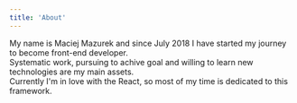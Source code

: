 ```yaml
---
title: 'About'
---
```


My name is Maciej Mazurek and since July 2018 I have started my journey to
become front-end developer.<br/> Systematic work, pursuing to achive goal and
willing to learn new technologies are my main assets.<br/> Currently I'm in love
with the React, so most of my time is dedicated to this framework.
